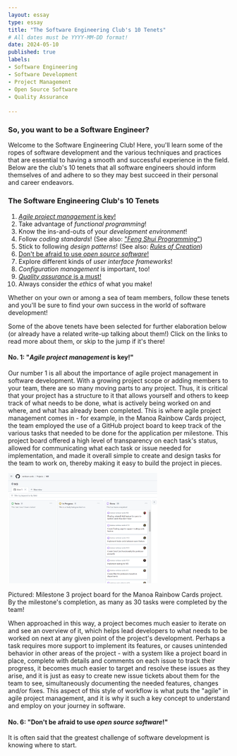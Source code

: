 ```yaml
---
layout: essay
type: essay
title: "The Software Engineering Club's 10 Tenets"
# All dates must be YYYY-MM-DD format!
date: 2024-05-10
published: true
labels:
- Software Engineering
- Software Development
- Project Management
- Open Source Software
- Quality Assurance
  
---
```


### So, you want to be a Software Engineer?

Welcome to the Software Engineering Club! Here, you'll learn some of the ropes of software development and the various techniques and practices that are essential to having a smooth and successful experience in the field. Below are the club's 10 tenets that all software engineers should inform themselves of and adhere to so they may best succeed in their personal and career endeavors.

### The Software Engineering Club's 10 Tenets
1) [_Agile project management_ is key!](#agile-project-management)
2) Take advantage of _functional programming_!
3) Know the ins-and-outs of your _development environment_!
4) Follow _coding standards_! (See also: ["_Feng Shui Programming_"](https://johnserraon.github.io/essays/feng-shui-programming.html))
5) Stick to following _design patterns_! (See also: [_Rules of Creation_](https://johnserraon.github.io/essays/rules-of-creation.html))
6) [Don't be afraid to use _open source software_!](#open-source-software)
7) Explore different kinds of _user interface frameworks_!
8) _Configuration management_ is important, too!
9) [_Quality assurance_ is a must!](#quality-assurance)
10) Always consider the _ethics_ of what you make!

Whether on your own or among a sea of team members, follow these tenets and you'll be sure to find your own success in the world of software development!

Some of the above tenets have been selected for further elaboration below (or already have a related write-up talking about them!) Click on the links to read more about them, or skip to the jump if it's there!

#### No. 1: "_Agile project management_ is key!"

Our number 1 is all about the importance of agile project management in software development. With a growing project scope or adding members to your team, there are so many moving parts to any project. Thus, it is critical that your project has a structure to it that allows yourself and others to keep track of what needs to be done, what is actively being worked on and where, and what has already been completed. This is where agile project management comes in - for example, in the Manoa Rainbow Cards project, the team employed the use of a GitHub project board to keep track of the various tasks that needed to be done for the application per milestone. This project board offered a high level of transparency on each task's status, allowed for communicating what each task or issue needed for implementation, and made it overall simple to create and design tasks for the team to work on, thereby making it easy to build the project in pieces.

<div class="float-end pe-4">
    <img
        height="250px" 
        src="../img/softeng-club-10-tenets/agile-example-project-board.png"
        alt="Manoa Rainbow Cards Milestone 3 Project Board screenshot">
    <p class="subtitle">Pictured: Milestone 3 project board for the Manoa Rainbow Cards project. By the milestone's completion, as many as 30 tasks were completed by the team!</p>
</div>

When approached in this way, a project becomes much easier to iterate on and see an overview of it, which helps lead developers to what needs to be worked on next at any given point of the project's development. Perhaps a task requires more support to implement its features, or causes unintended behavior in other areas of the project - with a system like a project board in place, complete with details and comments on each issue to track their progress, it becomes much easier to target and resolve these issues as they arise, and it is just as easy to create new issue tickets about them for the team to see, simultaneously documenting the needed features, changes and/or fixes. This aspect of this style of workflow is what puts the "agile" in agile project management, and it is why it such a key concept to understand and employ on your journey in software.

#### No. 6: "Don't be afraid to use _open source software_!"

It is often said that the greatest challenge of software development is knowing where to start. 
